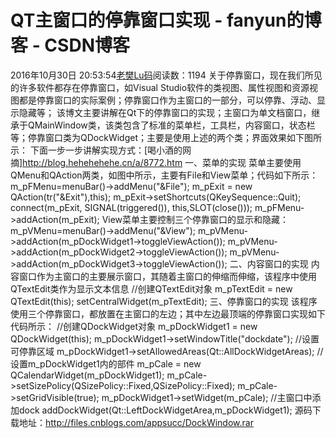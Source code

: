 # QT主窗口的停靠窗口实现 - fanyun的博客 - CSDN博客
2016年10月30日 20:53:54[老樊Lu码](https://me.csdn.net/fanyun_01)阅读数：1194
关于停靠窗口，现在我们所见的许多软件都存在停靠窗口，如Visual Studio软件的类视图、属性视图和资源视图都是停靠窗口的实际案例；停靠窗口作为主窗口的一部分，可以停靠、浮动、显示隐藏等；
该博文主要讲解在Qt下的停靠窗口的实现；主窗口为单文档窗口，继承于QMainWindow类，该类包含了标准的菜单栏，工具栏，内容窗口，状态栏等；停靠窗口类为QDockWidget；主要是使用上述的两个类；界面效果如下图所示：
下面一步一步讲解实现方式：[喝小酒的网摘]http://blog.hehehehehe.cn/a/8772.htm
一、菜单的实现
菜单主要使用QMenu和QAction两类，如图中所示，主要有File和View菜单；代码如下所示：
m_pFMenu=menuBar()->addMenu("&File");
m_pExit = new QAction(tr("&Exit"),this);
m_pExit->setShortcuts(QKeySequence::Quit);
connect(m_pExit, SIGNAL(triggered()), this,SLOT(close()));
m_pFMenu->addAction(m_pExit);
View菜单主要控制三个停靠窗口的显示和隐藏：
m_pVMenu=menuBar()->addMenu("&View");
m_pVMenu->addAction(m_pDockWidget1->toggleViewAction());
m_pVMenu->addAction(m_pDockWidget2->toggleViewAction());
m_pVMenu->addAction(m_pDockWidget3->toggleViewAction());
二、内容窗口的实现
内容窗口作为主窗口的主要展示窗口，其随着主窗口的伸缩而伸缩，该程序中使用QTextEdit类作为显示文本信息
//创建QTextEdit对象
m_pTextEdit = new QTextEdit(this);
setCentralWidget(m_pTextEdit);
三、停靠窗口的实现
该程序使用三个停靠窗口，都放置在主窗口的左边；其中左边最顶端的停靠窗口实现如下代码所示：
//创建QDockWidget对象
m_pDockWidget1 = new QDockWidget(this);
m_pDockWidget1->setWindowTitle("dockdate");
//设置可停靠区域
m_pDockWidget1->setAllowedAreas(Qt::AllDockWidgetAreas);
//设置m_pDockWidget1内的部件
m_pCale = new QCalendarWidget(m_pDockWidget1);
m_pCale->setSizePolicy(QSizePolicy::Fixed,QSizePolicy::Fixed);
m_pCale->setGridVisible(true);
m_pDockWidget1->setWidget(m_pCale);
//主窗口中添加dock
addDockWidget(Qt::LeftDockWidgetArea,m_pDockWidget1);
源码下载地址：http://files.cnblogs.com/appsucc/DockWindow.rar
